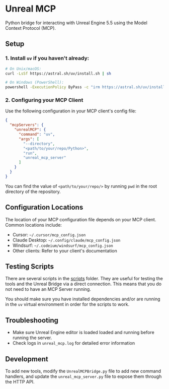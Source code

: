 # Unreal MCP

Python bridge for interacting with Unreal Engine 5.5 using the Model Context Protocol (MCP).

## Setup

### 1. Install `uv` if you haven't already:
```bash
# On Unix/macOS:
curl -LsSf https://astral.sh/uv/install.sh | sh

# On Windows (PowerShell):
powershell -ExecutionPolicy ByPass -c "irm https://astral.sh/uv/install.ps1 | iex"
```

### 2. Configuring your MCP Client

Use the following configuration in your MCP client's config file:

```json
{
  "mcpServers": {
    "unrealMCP": {
      "command": "uv",
      "args": [
        "--directory", 
        "<path/to/your/repo/Python>", 
        "run", 
        "unreal_mcp_server"
      ]
    }
  }
}
```

You can find the value of `<path/to/your/repo/>` by running `pwd` in the root directory of the repository.

## Configuration Locations

The location of your MCP configuration file depends on your MCP client. Common locations include:

- Cursor: `~/.cursor/mcp_config.json`
- Claude Desktop: `~/.config/claude/mcp_config.json`
- Windsurf: `~/.codeium/windsurf/mcp_config.json`
- Other clients: Refer to your client's documentation

## Testing Scripts

There are several scripts in the [scripts](./scripts) folder. They are useful for testing the tools and the Unreal Bridge via a direct connection. This means that you do not need to have an MCP Server running.

You should make sure you have installed dependencies and/or are running in the `uv` virtual environment in order for the scripts to work.

## Troubleshooting

- Make sure Unreal Engine editor is loaded loaded and running before running the server.
- Check logs in `unreal_mcp.log` for detailed error information

## Development

To add new tools, modify the `UnrealMCPBridge.py` file to add new command handlers, and update the `unreal_mcp_server.py` file to expose them through the HTTP API. 
